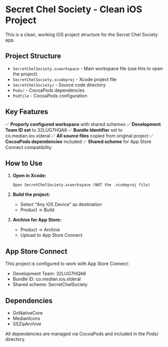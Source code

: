 # Secret Chel Society - Clean iOS Project

This is a clean, working iOS project structure for the Secret Chel Society app.

## Project Structure

- `SecretChelSociety.xcworkspace` - Main workspace file (use this to open the project)
- `SecretChelSociety.xcodeproj` - Xcode project file
- `SecretChelSociety/` - Source code directory
- `Pods/` - CocoaPods dependencies
- `Podfile` - CocoaPods configuration

## Key Features

✅ **Properly configured workspace** with shared schemes
✅ **Development Team ID set** to 32LUG7HQA6
✅ **Bundle Identifier** set to co.median.ios.xlderal
✅ **All source files** copied from original project
✅ **CocoaPods dependencies** included
✅ **Shared scheme** for App Store Connect compatibility

## How to Use

1. **Open in Xcode:**
   ```
   Open SecretChelSociety.xcworkspace (NOT the .xcodeproj file)
   ```

2. **Build the project:**
   - Select "Any iOS Device" as destination
   - Product → Build

3. **Archive for App Store:**
   - Product → Archive
   - Upload to App Store Connect

## App Store Connect

This project is configured to work with App Store Connect:
- Development Team: 32LUG7HQA6
- Bundle ID: co.median.ios.xlderal
- Shared scheme: SecretChelSociety

## Dependencies

- GoNativeCore
- MedianIcons  
- SSZipArchive

All dependencies are managed via CocoaPods and included in the Pods/ directory.